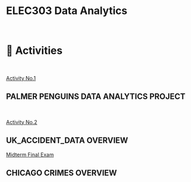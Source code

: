 <h1>ELEC303 Data Analytics</h1><br>


<h1>📌 Activities</h1><br>


[Activity No.1](https://github.com/EarnL/ELEC303-3C/blob/9ef9a5abe48ae45e31ff5e55b663146f4bfc3db8/Caparros/datasets/Activity%231.ipynb)  <h2>PALMER PENGUINS DATA ANALYTICS PROJECT</h2>
<br>


[Activity No.2](https://github.com/EarnL/ELEC303-3C/blob/436d15308417ae86ee2cbd3e41b11e0eab2f9088/Caparros/datasets/Activity2.ipynb)  <h2>UK_ACCIDENT_DATA OVERVIEW</h2>


[Midterm Final Exam](https://github.com/EarnL/ELEC303-3C/blob/00941f81b884f1291dfb7c53de87969efa74c714/Caparros/datasets/Midterm_Final_Exam.ipynb)  <h2>CHICAGO CRIMES OVERVIEW</h2>

